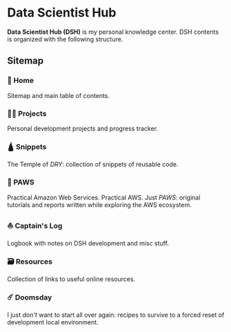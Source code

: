 # Data Scientist Hub

**Data Scientist Hub (DSH)** is my personal knowledge center. DSH contents is organized with the following structure.

<!-- [=75% "current website progress 75%"]{: .candystripe .candystripe-animate} -->

## Sitemap

### 🏡 Home

Sitemap and main table of contents.

### 👨‍💻 Projects

Personal development projects and progress tracker.

### 🛕 Snippets

The Temple of _DRY_: collection of snippets of reusable code.

### 🐾 PAWS

Practical Amazon Web Services. Practical AWS. Just _PAWS_: original tutorials and reports written while exploring the AWS ecosystem.

### ⛵ Captain's Log

Logbook with notes on DSH development and misc stuff.

### 🗃️ Resources

Collection of links to useful online resources.

### ☄️ Doomsday

I just _don't_ want to start all over again: recipes to survive to a forced reset of development local environment.
